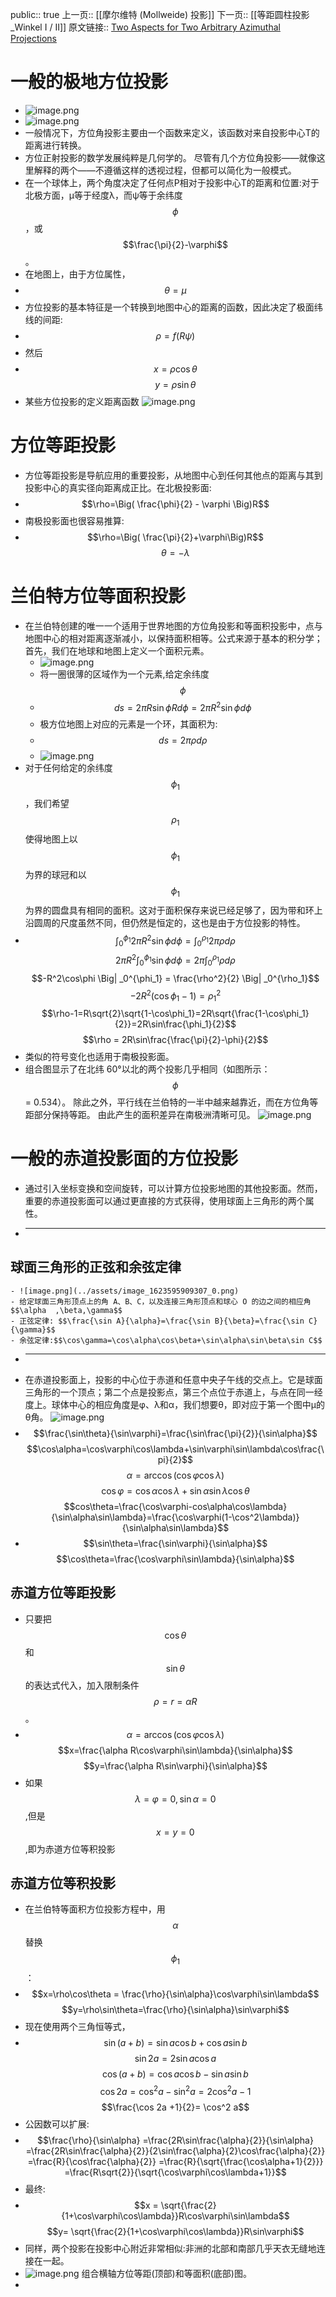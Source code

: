 public:: true
上一页:: [[摩尔维特 (Mollweide) 投影]]
下一页:: [[等距圆柱投影_Winkel I / II]]
原文链接:: [Two Aspects for Two Arbitrary Azimuthal Projections](https://web.archive.org/web/20180630041337/http://progonos.com/furuti/MapProj/Normal/CartHow/HowAzEqDA/howAzEqDA.html)

# 一般的极地方位投影
- ![image.png](../assets/image_1623590568077_0.png)
- ![image.png](../assets/image_1623590573515_0.png)
- 一般情况下，方位角投影主要由一个函数来定义，该函数对来自投影中心T的距离进行转换。
- 方位正射投影的数学发展纯粹是几何学的。 尽管有几个方位角投影——就像这里解释的两个——不遵循这样的透视过程，但都可以简化为一般模式。
- 在一个球体上，两个角度决定了任何点P相对于投影中心T的距离和位置:对于北极方面，μ等于经度λ，而ψ等于余纬度$$\phi$$，或$$\frac{\pi}{2}-\varphi$$。
- 在地图上，由于方位属性，
-
  $$\theta=\mu$$
- 方位投影的基本特征是一个转换到地图中心的距离的函数，因此决定了极面纬线的间距:
-
  $$\rho=f(R\psi)$$
- 然后
-
  $$x=\rho\cos\theta$$
  $$y=\rho\sin\theta$$
- 某些方位投影的定义距离函数
  ![image.png](../assets/image_1623594533434_0.png)
# 方位等距投影
- 方位等距投影是导航应用的重要投影，从地图中心到任何其他点的距离与其到投影中心的真实径向距离成正比。在北极投影面:
-
  $$\rho=\Big( \frac{\phi}{2} - \varphi \Big)R$$
- 南极投影面也很容易推算:
-
  $$\rho=\Big( \frac{\pi}{2}+\varphi\Big)R$$
  $$\theta=-\lambda$$
# 兰伯特方位等面积投影
- 在兰伯特创建的唯一一个适用于世界地图的方位角投影和等面积投影中，点与地图中心的相对距离逐渐减小，以保持面积相等。公式来源于基本的积分学；首先，我们在地球和地图上定义一个面积元素。
	- ![image.png](../assets/image_1623594940536_0.png)
	- 将一圈很薄的区域作为一个元素,给定余纬度$$\phi$$
	-
	  $$ds=2\pi R\sin \phi Rd\phi =2\pi R^2 \sin \phi d \phi$$
	- 极方位地图上对应的元素是一个环，其面积为:
	-
	  $$ds=2\pi\rho d \rho$$
	- ![image.png](../assets/image_1623594955508_0.png)
- 对于任何给定的余纬度$$\phi_1$$，我们希望$$\rho_1$$使得地图上以$$\phi_1$$为界的球冠和以$$\phi_1$$为界的圆盘具有相同的面积。这对于面积保存来说已经足够了，因为带和环上沿圆周的尺度虽然不同，但仍然是恒定的，这也是由于方位投影的特性。
-
  $$\int_0^{\phi_1}2\pi R^2 \sin \phi d \phi = \int_0^{\rho_1}2\pi\rho d \rho$$
  $$2\pi R^2\int_0^{\phi_1}\sin\phi d \phi = 2\pi \int_0^{\rho_1}\rho d \rho $$
  $$-R^2\cos\phi \Big| _0^{\phi_1} = \frac{\rho^2}{2} \Big| _0^{\rho_1}$$
  $$-2R^2(\cos \phi_1 -1)=\rho_1^2$$
  $$\rho-1=R\sqrt{2}\sqrt{1-\cos\phi_1}=2R\sqrt{\frac{1-\cos\phi_1}{2}}=2R\sin\frac{\phi_1}{2}$$
  $$\rho = 2R\sin\frac{\frac{\pi}{2}-\phi}{2}$$
- 类似的符号变化也适用于南极投影面。
- 组合图显示了在北纬 60°以北的两个投影几乎相同（如图所示：$$\phi$$ = 0.534）。 除此之外，平行线在兰伯特的一半中越来越靠近，而在方位角等距部分保持等距。 由此产生的面积差异在南极洲清晰可见。
  ![image.png](../assets/image_1623595865579_0.png)
# 一般的赤道投影面的方位投影
- 通过引入坐标变换和空间旋转，可以计算方位投影地图的其他投影面。然而，重要的赤道投影面可以通过更直接的方式获得，使用球面上三角形的两个属性。
-
  ****
## 球面三角形的正弦和余弦定律
	- ![image.png](../assets/image_1623595909307_0.png)
	- 给定球面三角形顶点上的角 A、B、C，以及连接三角形顶点和球心 O 的边之间的相应角 $$\alpha  ,\beta,\gamma$$
	- 正弦定律: $$\frac{\sin A}{\alpha}=\frac{\sin B}{\beta}=\frac{\sin C}{\gamma}$$
	- 余弦定律:$$\cos\gamma=\cos\alpha\cos\beta+\sin\alpha\sin\beta\sin C$$
-
  ****
- 在赤道投影面上，投影的中心位于赤道和任意中央子午线的交点上。它是球面三角形的一个顶点；第二个点是投影点，第三个点位于赤道上，与点在同一经度上。球体中心的相应角度是φ、λ和α，我们想要θ，即对应于第一个图中μ的θ角。
  ![image.png](../assets/image_1623596663364_0.png)
-
  $$\frac{\sin\theta}{\sin\varphi}=\frac{\sin\frac{\pi}{2}}{\sin\alpha}$$
  $$\cos\alpha=\cos\varphi\cos\lambda+\sin\varphi\sin\lambda\cos\frac{\pi}{2}$$
  $$\alpha=\arccos(\cos\varphi\cos\lambda)$$
  $$\cos\varphi=\cos\alpha\cos\lambda+\sin\alpha\sin\lambda\cos\theta$$
  $$cos\theta=\frac{\cos\varphi-cos\alpha\cos\lambda}{\sin\alpha\sin\lambda}=\frac{\cos\varphi(1-\cos^2\lambda)}{\sin\alpha\sin\lambda}$$
-
  $$\sin\theta=\frac{\sin\varphi}{\sin\alpha}$$
  $$\cos\theta=\frac{\cos\varphi\sin\lambda}{\sin\alpha}$$
## 赤道方位等距投影
- 只要把$$\cos\theta$$和$$\sin\theta$$的表达式代入，加入限制条件$$\rho=r=\alpha R$$。
-
  $$\alpha=\arccos(\cos\varphi\cos\lambda)$$
  $$x=\frac{\alpha R\cos\varphi\sin\lambda}{\sin\alpha}$$
  $$y=\frac{\alpha R\sin\varphi}{\sin\alpha}$$
- 如果$$\lambda=\varphi=0,\sin\alpha=0$$,但是$$x=y=0$$,即为赤道方位等积投影
## 赤道方位等积投影
- 在兰伯特等面积方位投影方程中，用 $$\alpha$$替换 $$\phi_1$$：
-
  $$x=\rho\cos\theta = \frac{\rho}{\sin\alpha}\cos\varphi\sin\lambda$$
  $$y=\rho\sin\theta=\frac{\rho}{\sin\alpha}\sin\varphi$$
- 现在使用两个三角恒等式，
-
  $$\sin(a+b)=\sin a \cos b + \cos a \sin b$$
  $$ \sin 2a = 2\sin a \cos a$$
  $$\cos(a+b) = \cos a \cos b - \sin a \sin b$$
  $$\cos 2a = \cos^2 a -\sin^2 a = 2\cos^2 a -1$$
  $$\frac{\cos 2a +1}{2}= \cos^2 a$$
- 公因数可以扩展:
-
  $$\frac{\rho}{\sin\alpha}
  =\frac{2R\sin\frac{\alpha}{2}}{\sin\alpha}
  =\frac{2R\sin\frac{\alpha}{2}}{2\sin\frac{\alpha}{2}\cos\frac{\alpha}{2}}
  =\frac{R}{\cos\frac{\alpha}{2}}
  =\frac{R}{\sqrt{\frac{\cos\alpha+1}{2}}}
  =\frac{R\sqrt{2}}{\sqrt{\cos\varphi\cos\lambda+1}}$$
- 最终:
-
  $$x = \sqrt{\frac{2}{1+\cos\varphi\cos\lambda}}R\cos\varphi\sin\lambda$$
  $$y= \sqrt{\frac{2}{1+\cos\varphi\cos\lambda}}R\sin\varphi$$
- 同样，两个投影在投影中心附近非常相似:非洲的北部和南部几乎天衣无缝地连接在一起。
- ![image.png](../assets/image_1623598580880_0.png)
  组合横轴方位等距(顶部)和等面积(底部)图。
-